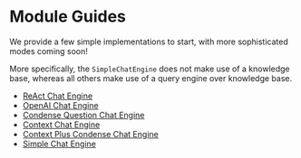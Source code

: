 # Module Guides

We provide a few simple implementations to start, with more sophisticated modes coming soon!

More specifically, the `SimpleChatEngine` does not make use of a knowledge base,
whereas all others make use of a query engine over knowledge base.

- [ReAct Chat Engine](../../../examples/chat_engine/chat_engine_react.ipynb)
- [OpenAI Chat Engine](../../../examples/chat_engine/chat_engine_openai.ipynb)
- [Condense Question Chat Engine](../../../examples/chat_engine/chat_engine_condense_question.ipynb)
- [Context Chat Engine](../../../examples/chat_engine/chat_engine_context.ipynb)
- [Context Plus Condense Chat Engine](../../../examples/chat_engine/chat_engine_condense_plus_context.ipynb)
- [Simple Chat Engine](../../../examples/chat_engine/chat_engine_repl.ipynb)
